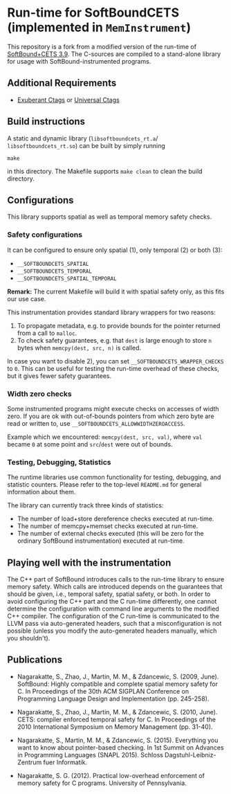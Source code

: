 # Run-time for SoftBoundCETS (implemented in `MemInstrument`)

This repository is a fork from a modified version of the run-time of [SoftBound+CETS 3.9](https://github.com/santoshn/SoftBoundCETS-3.9).
The C-sources are compiled to a stand-alone library for usage with SoftBound-instrumented programs.

## Additional Requirements

* [Exuberant Ctags](http://ctags.sourceforge.net/) or [Universal Ctags](https://github.com/universal-ctags/ctags)

## Build instructions

A static and dynamic library (`libsoftboundcets_rt.a`/ `libsoftboundcets_rt.so`) can be built by simply running

```
make
```

in this directory.
The Makefile supports `make clean` to clean the build directory.

## Configurations

This library supports spatial as well as temporal memory safety checks.

### Safety configurations

It can be configured to ensure only spatial (1), only temporal (2) or both (3):

* `__SOFTBOUNDCETS_SPATIAL`
* `__SOFTBOUNDCETS_TEMPORAL`
* `__SOFTBOUNDCETS_SPATIAL_TEMPORAL`

**Remark:** The current Makefile will build it with spatial safety only, as this fits our use case.

This instrumentation provides standard library wrappers for two reasons:
1) To propagate metadata, e.g. to provide bounds for the pointer returned from a call to `malloc`.
2) To check safety guarantees, e.g. that `dest` is large enough to store `n` bytes when `memcpy(dest, src, n)` is called.

In case you want to disable 2), you can set `__SOFTBOUNDCETS_WRAPPER_CHECKS` to `0`.
This can be useful for testing the run-time overhead of these checks, but it gives fewer safety guarantees.

### Width zero checks

Some instrumented programs might execute checks on accesses of width zero.
If you are ok with out-of-bounds pointers from which zero byte are read or written to, use `__SOFTBOUNDCETS_ALLOWWIDTHZEROACCESS`.

Example which we encountered: `memcpy(dest, src, val)`, where `val` became `0` at some point and `src`/`dest` were out of bounds.

### Testing, Debugging, Statistics

The runtime libraries use common functionality for testing, debugging, and statistic counters. Please refer to the top-level `README.md` for general information about them.

The library can currently track three kinds of statistics:

* The number of load+store dereference checks executed at run-time.
* The number of memcpy+memset checks executed at run-time.
* The number of external checks executed (this will be zero for the ordinary SoftBound instrumentation) executed at run-time.

## Playing well with the instrumentation

The C++ part of SoftBound introduces calls to the run-time library to ensure memory safety. Which calls are introduced depends on the guarantees that should be given, i.e., temporal safety, spatial safety, or both.
In order to avoid configuring the C++ part and the C run-time differently, one cannot determine the configuration with command line arguments to the modified C++ compiler. The configuration of the C run-time is communicated to the LLVM pass via auto-generated headers, such that a misconfiguration is not possible (unless you modify the auto-generated headers manually, which you shouldn't).


## Publications

* Nagarakatte, S., Zhao, J., Martin, M. M., & Zdancewic, S. (2009, June). SoftBound: Highly compatible and complete spatial memory safety for C. In Proceedings of the 30th ACM SIGPLAN Conference on Programming Language Design and Implementation (pp. 245-258).

* Nagarakatte, S., Zhao, J., Martin, M. M., & Zdancewic, S. (2010, June). CETS: compiler enforced temporal safety for C. In Proceedings of the 2010 International Symposium on Memory Management (pp. 31-40).

* Nagarakatte, S., Martin, M. M., & Zdancewic, S. (2015). Everything you want to know about pointer-based checking. In 1st Summit on Advances in Programming Languages (SNAPL 2015). Schloss Dagstuhl-Leibniz-Zentrum fuer Informatik.

* Nagarakatte, S. G. (2012). Practical low-overhead enforcement of memory safety for C programs. University of Pennsylvania.
